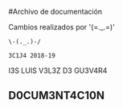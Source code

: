 #Archivo de documentación

Cambios realizados por '(=._.=)'

	\-(._.)-/

	3C1J4 2018-19

  I3S LUIS V3L3Z D3 GU3V4R4

## D0CUM3NT4C10N 
